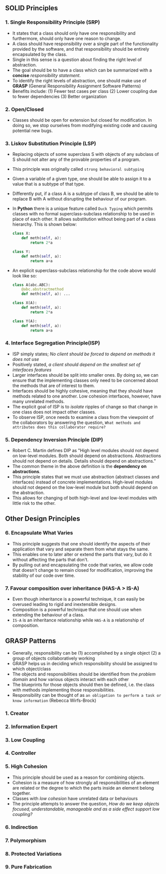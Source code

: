 ## SOLID Principles

### 1. Single Responsibility Principle (SRP)

- It states that a class should only have one responsibility and furthermore, should only have one reason to change.
- A class should have responsibility over a single part of the functionality provided by the software, and that
  responsibility should be entirely encapsulated by the class.
- Single in this sense is a question about finding the right level of abstraction.
- The goal should be to have a class which can be summarized with a **concise** _responsibility statement_.
- To identify the right levels of abstraction, one should make use of **GRASP** (General Responsibility Assignment
  Software
  Patterns)
- Benefits include: (1) Fewer test cases per class (2) Lower coupling due to fewer dependencies (3) Better organization

### 2. Open/Closed

- Classes should be open for extension but closed for modification. In doing so, we stop ourselves from modifying
  existing code and causing potential new bugs.

### 3. Liskov Substitution Principle (LSP)

- Replacing objects of some superclass S with objects of any subclass of S should not alter any of the provable
  properties of a program.
- This principle was originally called `strong behavioral subtyping`
- Given a variable of a given type, one should be able to assign it to a value that is a subtype of that type.
- Differently put, if a class A is a subtype of class B, we should be able to replace B with A without disrupting the
  behaviour of our program.
- In **Python** there is a unique feature called `Duck Typing` which permits classes with no formal superclass-subclass
  relationship to be used in place of each other. It allows substitution without being part of a class hierarchy. This
  is shown below:

  ```python
  class X:
      def meth(self, a):
          return 2*a
  
  class Y:
      def meth(self, a):
          return a+a
  ```

- An explicit superclass-subclass relationship for the code above would look like so:

  ```python
  class A(abc.ABC):
      @abc.abstractmethod
      def meth(self, a): ...
  
  class X(A):
      def meth(self, a): 
          return 2*a 
  
  class Y(A): 
      def meth(self, a):
          return a+a
  ```

### 4. Interface Segregation Principle(ISP)

- ISP simply states; _No client should be forced to depend on methods it does not use_
- Positively stated, _a client should depend on the smallest set of interfaces features_
- Larger interfaces should be split into smaller ones. By doing so, we can ensure that the implementing classes only
  need to be concerned about the methods that are of interest to them.
- Interfaces should be highly cohesive, meaning that they should have methods related to one another. Low cohesion
  interfaces, however, have many unrelated methods.
- The explicit goal of ISP is to _isolate_ ripples of change so that change in one class does not impact other classes.
- To observe ISP, once needs to examine a class from the viewpoint of the collaborators by answering the
  question, `What methods and attributes does this collaborator require?`

### 5. Dependency Inversion Principle (DIP)

- Robert C. Martin defines DIP as "High level modules should not depend on low-level modules. Both should depend on
  abstractions. Abstractions should not depend on details. Details should depend on abstractions."
- The common theme in the above definition is the **dependency on abstractions**.
- This principle states that we must use abstraction (abstract classes and interfaces) instead of concrete
  implementations. High-level modules should not depend on the low-level module but both should depend on the
  abstraction.
- This allows for changing of both high-level and low-level modules with little risk to the other.

## Other Design Principles

### 6. Encapsulate What Varies

- This principle suggests that one should identify the aspects of their application that vary and separate them from
  what stays the same.
- This enables one to later alter or extend the parts that vary, but do it without affecting the parts that don't.
- By pulling out and encapsulating the code that varies, we allow code that doesn't change to remain closed for
  modification, improving the stability of our code over time.

### 7. Favour composition over inheritance (HAS-A > IS-A)

- Even though inheritance is a powerful technique, it can easily be overused leading to rigid and inextensible designs.
- Composition is a powerful technique that one should use when extending the behaviour of a class.
- `IS-A` is an inheritance relationship while `HAS-A` is a relationship of composition.

## GRASP Patterns

- Generally, responsibility can be (1) accomplished by a single object (2) a group of objects collaboratively working
- GRASP helps us in deciding which responsibility should be assigned to which object/class
- The objects and responsibilities should be identified from the _problem domain_ and how various objects interact with
  each other
- The blueprints for those objects should then be defined, i.e. the class with methods implementing those
  responsibilities.
- Responsibility can be thought of as `an obligation to perform a task or know information` (Rebecca Wirfs-Brock)

### 1. Creator

### 2. Information Expert

### 3. Low Coupling

### 4. Controller

### 5. High Cohesion

- This principle should be used as a reason for combining objects.
- Cohesion is a measure of how strongly all responsibilities of an element are related or the degree to which the parts
  inside an element belong together.
- Classes with _low cohesion_ have unrelated data or behaviours
- The principle attempts to answer the question, _How do we keep objects focused, understandable, manageable and as a
  side effect support low coupling?_

### 6. Indirection

### 7. Polymorphism

### 8. Protected Variations

### 9. Pure Fabrication


